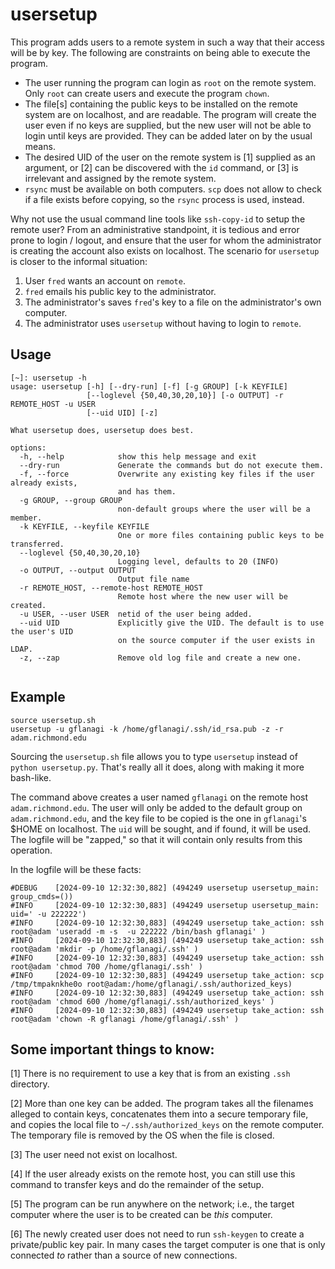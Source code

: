 # usersetup

This program adds users to a remote system in such a way that their access will be by
key. The following are constraints on being able to execute the program.

- The user running the program can login as `root` on the remote system. Only `root` can create users and execute the program `chown`.
- The file[s] containing the public keys to be installed on the remote system are on localhost, and are readable. The program will create the user even if no keys are supplied, but the new user will not be able to login until keys are provided. They can be added later on by the usual means.
- The desired UID of the user on the remote system is [1] supplied as an argument, or [2] can be discovered with the `id` command, or [3] is irrelevant and assigned by the remote system.
- `rsync` must be available on both computers. `scp` does not allow to check if a file exists before copying, so the `rsync` process is used, instead.

Why not use the usual command line tools like `ssh-copy-id` to setup the remote 
user? From an administrative standpoint, it is tedious and error prone to login / logout,
and ensure that the user for whom the administrator is creating the account also exists
on localhost. The scenario for `usersetup` is closer to the informal situation:

1. User `fred` wants an account on `remote`.
2. `fred` emails his public key to the administrator.
3. The administrator's saves `fred`'s key to a file on the administrator's own computer.
4. The administrator uses `usersetup` without having to login to `remote`. 

## Usage

```
[~]: usersetup -h
usage: usersetup [-h] [--dry-run] [-f] [-g GROUP] [-k KEYFILE]
                 [--loglevel {50,40,30,20,10}] [-o OUTPUT] -r REMOTE_HOST -u USER
                 [--uid UID] [-z]

What usersetup does, usersetup does best.

options:
  -h, --help            show this help message and exit
  --dry-run             Generate the commands but do not execute them.
  -f, --force           Overwrite any existing key files if the user already exists,
                        and has them.
  -g GROUP, --group GROUP
                        non-default groups where the user will be a member.
  -k KEYFILE, --keyfile KEYFILE
                        One or more files containing public keys to be transferred.
  --loglevel {50,40,30,20,10}
                        Logging level, defaults to 20 (INFO)
  -o OUTPUT, --output OUTPUT
                        Output file name
  -r REMOTE_HOST, --remote-host REMOTE_HOST
                        Remote host where the new user will be created.
  -u USER, --user USER  netid of the user being added.
  --uid UID             Explicitly give the UID. The default is to use the user's UID
                        on the source computer if the user exists in LDAP.
  -z, --zap             Remove old log file and create a new one.


```

## Example

```
source usersetup.sh
usersetup -u gflanagi -k /home/gflanagi/.ssh/id_rsa.pub -z -r adam.richmond.edu
```

Sourcing the `usersetup.sh` file allows you to type `usersetup` instead of 
`python usersetup.py`. That's really all it does, along with making it more
bash-like.

The command above creates a user named `gflanagi` on the remote host `adam.richmond.edu`. 
The user will only be added to the default group on `adam.richmond.edu`, and the key file
to be copied is the one in `gflanagi`'s $HOME on localhost. The `uid` will be sought, and
if found, it will be used. The logfile will be "zapped," 
so that it will contain only results from this operation. 

In the logfile will be these facts:

```
#DEBUG    [2024-09-10 12:32:30,882] (494249 usersetup usersetup_main: group_cmds=())
#INFO     [2024-09-10 12:32:30,883] (494249 usersetup usersetup_main: uid=' -u 222222')
#INFO     [2024-09-10 12:32:30,883] (494249 usersetup take_action: ssh root@adam 'useradd -m -s  -u 222222 /bin/bash gflanagi' )
#INFO     [2024-09-10 12:32:30,883] (494249 usersetup take_action: ssh root@adam 'mkdir -p /home/gflanagi/.ssh' )
#INFO     [2024-09-10 12:32:30,883] (494249 usersetup take_action: ssh root@adam 'chmod 700 /home/gflanagi/.ssh' )
#INFO     [2024-09-10 12:32:30,883] (494249 usersetup take_action: scp /tmp/tmpaknkhe0o root@adam:/home/gflanagi/.ssh/authorized_keys)
#INFO     [2024-09-10 12:32:30,883] (494249 usersetup take_action: ssh root@adam 'chmod 600 /home/gflanagi/.ssh/authorized_keys' )
#INFO     [2024-09-10 12:32:30,883] (494249 usersetup take_action: ssh root@adam 'chown -R gflanagi /home/gflanagi/.ssh' )
```

## Some important things to know: 

[1] There is no requirement to use a key that is from an existing `.ssh` directory. 

[2] More than one key can be added. The program takes all the filenames alleged to 
contain keys, concatenates them 
into a secure temporary file, and copies the local file to `~/.ssh/authorized_keys` 
on the remote computer. The temporary file is removed by the OS when the file is closed.

[3] The user need not exist on localhost.

[4] If the user already exists on the remote host, you can still use this command to 
transfer keys and do the remainder of the setup.

[5] The program can be run anywhere on the network; i.e., the target computer where
the user is to be created can be *this* computer. 

[6] The newly created user does not need to run `ssh-keygen` to create a private/public
key pair. In many cases the target computer is one that is only connected *to* rather than
a source of new connections. 
